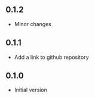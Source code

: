 ## 0.1.2

- Minor changes

## 0.1.1

- Add a link to github repository

## 0.1.0

- Initial version
